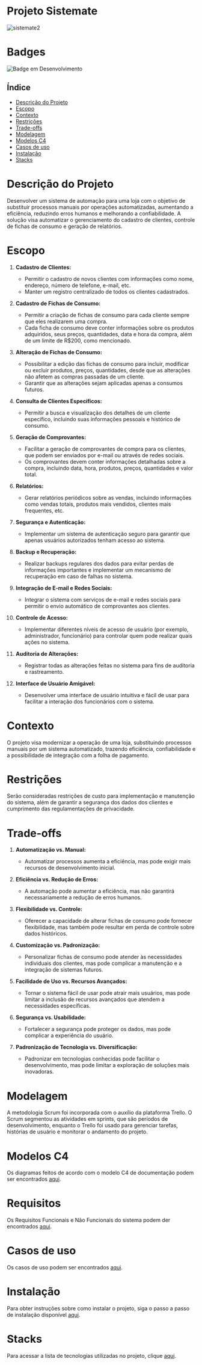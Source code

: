 # Projeto Sistemate

![sistemate2](https://github.com/Malkowaz/Portfolio-Mate/assets/63025296/e84be790-495d-4493-8b6e-c0477cd6cc07) <br>

<!------------------------------------------------------------------------------------------------------------------------->

# Badges

![Badge em Desenvolvimento](http://img.shields.io/static/v1?label=STATUS&message=EM%20DESENVOLVIMENTO&color=GREEN&style=for-the-badge)

<!------------------------------------------------------------------------------------------------------------------------->

## Índice

- [Descrição do Projeto](#descrição-do-projeto)
- [Escopo](#escopo)
- [Contexto](#contexto)
- [Restrições](#restrições)
- [Trade-offs](#trade-offs)
- [Modelagem](#modelagem)
- [Modelos C4](#modelos-c4)
- [Casos de uso](#casos-de-uso)
- [Instalação](/documentos/instalacao.md)
- [Stacks](/documentos/stacks.md)

<!------------------------------------------------------------------------------------------------------------------------->

# Descrição do Projeto

Desenvolver um sistema de automação para uma loja com o objetivo de substituir processos manuais por operações automatizadas, aumentando a eficiência, reduzindo erros humanos e melhorando a confiabilidade. A solução visa automatizar o gerenciamento do cadastro de clientes, controle de fichas de consumo e geração de relatórios.

<!------------------------------------------------------------------------------------------------------------------------->

# Escopo

1. **Cadastro de Clientes:**

   - Permitir o cadastro de novos clientes com informações como nome, endereço, número de telefone, e-mail, etc.
   - Manter um registro centralizado de todos os clientes cadastrados.

2. **Cadastro de Fichas de Consumo:**

   - Permitir a criação de fichas de consumo para cada cliente sempre que eles realizarem uma compra.
   - Cada ficha de consumo deve conter informações sobre os produtos adquiridos, seus preços, quantidades, data e hora da compra, além de um limite de R$200, como mencionado.

3. **Alteração de Fichas de Consumo:**

   - Possibilitar a edição das fichas de consumo para incluir, modificar ou excluir produtos, preços, quantidades, desde que as alterações não afetem as compras passadas de um cliente.
   - Garantir que as alterações sejam aplicadas apenas a consumos futuros.

4. **Consulta de Clientes Específicos:**

   - Permitir a busca e visualização dos detalhes de um cliente específico, incluindo suas informações pessoais e histórico de consumo.

5. **Geração de Comprovantes:**

   - Facilitar a geração de comprovantes de compra para os clientes, que podem ser enviados por e-mail ou através de redes sociais.
   - Os comprovantes devem conter informações detalhadas sobre a compra, incluindo data, hora, produtos, preços, quantidades e valor total.

6. **Relatórios:**

   - Gerar relatórios periódicos sobre as vendas, incluindo informações como vendas totais, produtos mais vendidos, clientes mais frequentes, etc.

7. **Segurança e Autenticação:**

   - Implementar um sistema de autenticação seguro para garantir que apenas usuários autorizados tenham acesso ao sistema.

8. **Backup e Recuperação:**

   - Realizar backups regulares dos dados para evitar perdas de informações importantes e implementar um mecanismo de recuperação em caso de falhas no sistema.

9. **Integração de E-mail e Redes Sociais:**

   - Integrar o sistema com serviços de e-mail e redes sociais para permitir o envio automático de comprovantes aos clientes.

10. **Controle de Acesso:**

    - Implementar diferentes níveis de acesso de usuário (por exemplo, administrador, funcionário) para controlar quem pode realizar quais ações no sistema.

11. **Auditoria de Alterações:**

    - Registrar todas as alterações feitas no sistema para fins de auditoria e rastreamento.

12. **Interface de Usuário Amigável:**
    - Desenvolver uma interface de usuário intuitiva e fácil de usar para facilitar a interação dos funcionários com o sistema.

<!------------------------------------------------------------------------------------------------------------------------->

# Contexto

O projeto visa modernizar a operação de uma loja, substituindo processos manuais por um sistema automatizado, trazendo eficiência, confiabilidade e a possibilidade de integração com a folha de pagamento.

<!------------------------------------------------------------------------------------------------------------------------->

# Restrições

Serão consideradas restrições de custo para implementação e manutenção do sistema, além de garantir a segurança dos dados dos clientes e cumprimento das regulamentações de privacidade.

<!------------------------------------------------------------------------------------------------------------------------->

# Trade-offs

1. **Automatização vs. Manual:**

   - Automatizar processos aumenta a eficiência, mas pode exigir mais recursos de desenvolvimento inicial.

2. **Eficiência vs. Redução de Erros:**

   - A automação pode aumentar a eficiência, mas não garantirá necessariamente a redução de erros humanos.

3. **Flexibilidade vs. Controle:**

   - Oferecer a capacidade de alterar fichas de consumo pode fornecer flexibilidade, mas também pode resultar em perda de controle sobre dados históricos.

4. **Customização vs. Padronização:**

   - Personalizar fichas de consumo pode atender às necessidades individuais dos clientes, mas pode complicar a manutenção e a integração de sistemas futuros.

5. **Facilidade de Uso vs. Recursos Avançados:**

   - Tornar o sistema fácil de usar pode atrair mais usuários, mas pode limitar a inclusão de recursos avançados que atendem a necessidades específicas.

6. **Segurança vs. Usabilidade:**

   - Fortalecer a segurança pode proteger os dados, mas pode complicar a experiência do usuário.

7. **Padronização de Tecnologia vs. Diversificação:**
   - Padronizar em tecnologias conhecidas pode facilitar o desenvolvimento, mas pode limitar a exploração de soluções mais inovadoras.

<!------------------------------------------------------------------------------------------------------------------------->

# Modelagem

A metodologia Scrum foi incorporada com o auxílio da plataforma Trello. O Scrum segmentou as atividades em sprints, que são períodos de desenvolvimento, enquanto o Trello foi usado para gerenciar tarefas, histórias de usuário e monitorar o andamento do projeto.

<!------------------------------------------------------------------------------------------------------------------------->

# Modelos C4

Os diagramas feitos de acordo com o modelo C4 de documentação podem ser encontrados [aqui](docs/diagramas-C4.md).

<!------------------------------------------------------------------------------------------------------------------------->

# Requisitos

Os Requisitos Funcionais e Não Funcionais do sistema podem der encontrados [aqui](docs/requisitos.md).

<!------------------------------------------------------------------------------------------------------------------------->

# Casos de uso

Os casos de uso podem ser encontrados [aqui](docs/caso_de_uso.md).

<!------------------------------------------------------------------------------------------------------------------------->

# Instalação

Para obter instruções sobre como instalar o projeto, siga o passo a passo de instalação disponível [aqui](docs/instalacao.md).

<!------------------------------------------------------------------------------------------------------------------------->

# Stacks

Para acessar a lista de tecnologias utilizadas no projeto, clique [aqui](docs/stacks.md).
